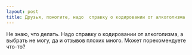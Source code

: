 ```yaml
---
layout: post 
title: Друзья, помогите, надо  справку о кодировании от алкоголизма 
--- 
```

Не знаю, что делать. Надо  справку о кодировании от алкоголизма, а выбрать не могу, да и отзывов плохих много. Может порекомендуете что-то?